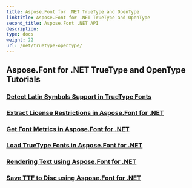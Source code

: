 ```yaml
---
title: Aspose.Font for .NET TrueType and OpenType
linktitle: Aspose.Font for .NET TrueType and OpenType
second_title: Aspose.Font .NET API
description: 
type: docs
weight: 22
url: /net/truetype-opentype/
---
```


## Aspose.Font for .NET TrueType and OpenType Tutorials
### [Detect Latin Symbols Support in TrueType Fonts](./detect-latin-symbols-support-truetype-fonts/)
### [Extract License Restrictions in Aspose.Font for .NET](./extract-license-restrictions/)
### [Get Font Metrics in Aspose.Font for .NET](./get-font-metrics/)
### [Load TrueType Fonts in Aspose.Font for .NET](./load-truetype-fonts/)
### [Rendering Text using Aspose.Font for .NET](./rendering-text/)
### [Save TTF to Disc using Aspose.Font for .NET](./save-ttf-to-disc/)